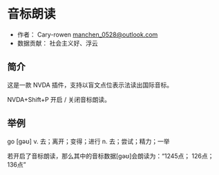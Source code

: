 # 音标朗读

* 作者： Cary-rowen <manchen_0528@outlook.com>
* 数据贡献： 社会主义好、浮云

## 简介

这是一款 NVDA 插件，支持以盲文点位表示法读出国际音标。

NVDA+Shift+P 开启 / 关闭音标朗读。


## 举例

go [ɡəʊ]  v. 去；离开；变得；进行 n. 去；尝试；精力；一举

若开启了音标朗读，那么其中的音标数据[ɡəʊ]会朗读为：“1245点； 126点； 136点”
